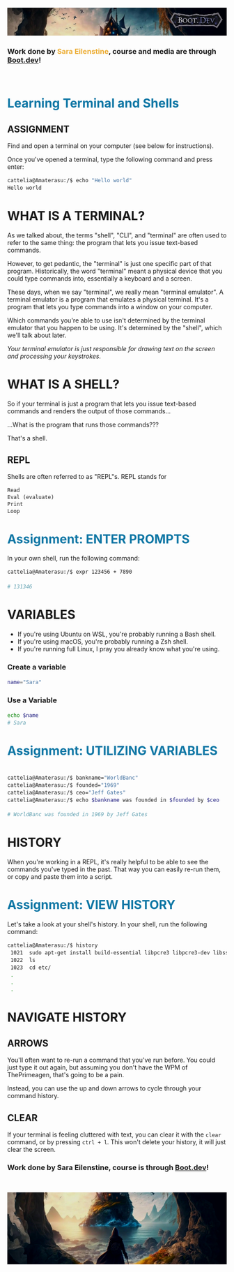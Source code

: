 ![alt text](img/image-3.png)

### Work done by <span style="color:#ECAD35">Sara Eilenstine</span>, course and media are through <a href="https://www.boot.dev/">Boot.dev</a>!

<br>

# <span style="color:#0F77A5"><strong>Learning Terminal and Shells</strong></span>

## ASSIGNMENT

Find and open a terminal on your computer (see below for instructions).

Once you've opened a terminal, type the following command and press enter:

```bash
cattelia@Amaterasu:/$ echo "Hello world"
Hello world
```

# WHAT IS A TERMINAL?

As we talked about, the terms "shell", "CLI", and "terminal" are often used to refer to the same thing: the program that lets you issue text-based commands.

However, to get pedantic, the "terminal" is just one specific part of that program. Historically, the word "terminal" meant a physical device that you could type commands into, essentially a keyboard and a screen.

These days, when we say "terminal", we really mean "terminal emulator". A terminal emulator is a program that emulates a physical terminal. It's a program that lets you type commands into a window on your computer.

Which commands you're able to use isn't determined by the terminal emulator that you happen to be using. It's determined by the "shell", which we'll talk about later.

_Your terminal emulator is just responsible for drawing text on the screen and processing your keystrokes._

# WHAT IS A SHELL?

So if your terminal is just a program that lets you issue text-based commands and renders the output of those commands...

...What is the program that runs those commands???

That's a shell.

## REPL

Shells are often referred to as "REPL"s. REPL stands for

    Read
    Eval (evaluate)
    Print
    Loop

# <span style="color:#0F77A5"><strong>Assignment: ENTER PROMPTS</strong></span>

In your own shell, run the following command:

```bash
cattelia@Amaterasu:/$ expr 123456 + 7890

# 131346
```

# VARIABLES

- If you're using Ubuntu on WSL, you're probably running a Bash shell.
- If you're using macOS, you're probably running a Zsh shell.
- If you're running full Linux, I pray you already know what you're using.

### Create a variable

```bash
name="Sara"
```

### Use a Variable

```bash
echo $name
# Sara
```

# <span style="color:#0F77A5"><strong>Assignment: UTILIZING VARIABLES</strong></span>

```bash

cattelia@Amaterasu:/$ bankname="WorldBanc"
cattelia@Amaterasu:/$ founded="1969"
cattelia@Amaterasu:/$ ceo="Jeff Gates"
cattelia@Amaterasu:/$ echo $bankname was founded in $founded by $ceo

# WorldBanc was founded in 1969 by Jeff Gates
```

# HISTORY

When you're working in a REPL, it's really helpful to be able to see the commands you've typed in the past. That way you can easily re-run them, or copy and paste them into a script.

# <span style="color:#0F77A5"><strong>Assignment: VIEW HISTORY</strong></span>

Let's take a look at your shell's history. In your shell, run the following command:

```bash
cattelia@Amaterasu:/$ history
 1021  sudo apt-get install build-essential libpcre3 libpcre3-dev libssl-dev
 1022  ls
 1023  cd etc/
 .
 .
 .
```

# NAVIGATE HISTORY

## ARROWS

You'll often want to re-run a command that you've run before. You could just type it out again, but assuming you don't have the WPM of ThePrimeagen, that's going to be a pain.

Instead, you can use the up and down arrows to cycle through your command history.

## CLEAR

If your terminal is feeling cluttered with text, you can clear it with the `clear` command, or by pressing `ctrl + l`. This won't delete your history, it will just clear the screen.

### Work done by Sara Eilenstine, course is through <a href="https://www.boot.dev/">Boot.dev</a>!

<br>

![alt text](img/image-4.png)
